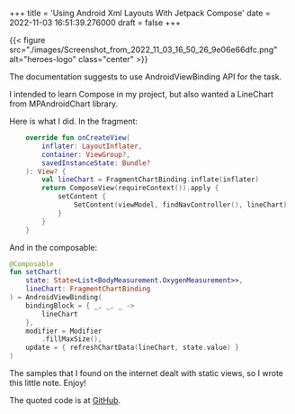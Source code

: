 +++
title = 'Using Android Xml Layouts With Jetpack Compose'
date = 2022-11-03 16:51:39.276000
draft = false
+++

{{< figure src="./images/Screenshot_from_2022_11_03_16_50_26_9e06e66dfc.png" alt="heroes-logo" class="center" >}}

The documentation suggests to use AndroidViewBinding API for the task.

I intended to learn Compose in my project, but also wanted a LineChart from MPAndroidChart library.

Here is what I did. In the fragment:

```kotlin
    override fun onCreateView(
        inflater: LayoutInflater,
        container: ViewGroup?,
        savedInstanceState: Bundle?
    ): View? {
        val lineChart = FragmentChartBinding.inflate(inflater)
        return ComposeView(requireContext()).apply {
            setContent {
                SetContent(viewModel, findNavController(), lineChart)
            }
        }
    }
```

And in the composable:

```kotlin
@Composable
fun setChart(
    state: State<List<BodyMeasurement.OxygenMeasurement>>,
    lineChart: FragmentChartBinding
) = AndroidViewBinding(
    bindingBlock = { _, _, _ ->
        lineChart
    },
    modifier = Modifier
        .fillMaxSize(),
    update = { refreshChartData(lineChart, state.value) }
)
```

The samples that I found on the internet dealt with static views, so I wrote this little note. Enjoy!

The quoted code is at [GitHub](https://github.com/pratclot/oxygentracker/blob/7cb153ca429818917f432c6a0a6ba9987a68618e/app/src/main/java/com/pratclot/oxygentracker/fragments/FragmentChart.kt).